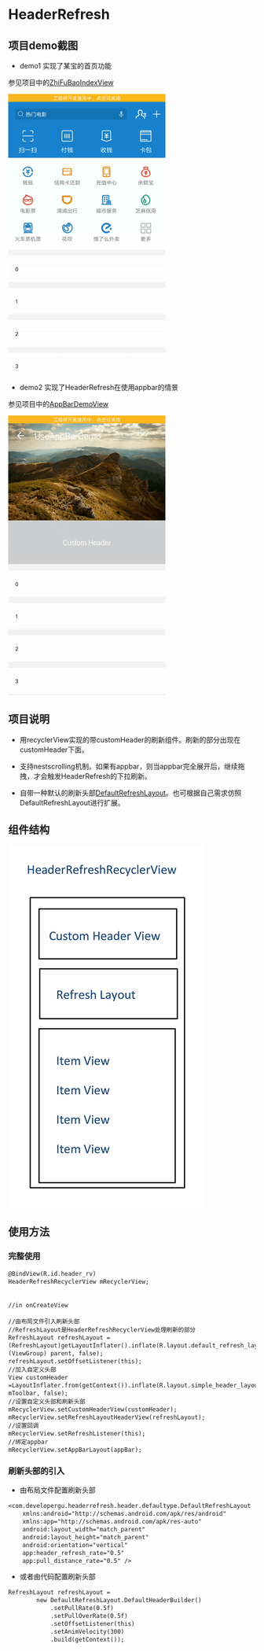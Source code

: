 # HeaderRefresh

## 项目demo截图

- demo1 实现了某宝的首页功能

参见项目中的[ZhiFuBaoIndexView](https://github.com/gu0-kim/HeaderRefresh/blob/master/app/src/main/java/com/example/developergu/refreshmaster/mvp/view/indexpage/noappbar/ZhiFuBaoIndexView.java)
    
![image](https://github.com/gu0-kim/HeaderRefresh/blob/master/art/refresh.gif)

- demo2 实现了HeaderRefresh在使用appbar的情景

参见项目中的[AppBarDemoView](https://github.com/gu0-kim/HeaderRefresh/blob/master/app/src/main/java/com/example/developergu/refreshmaster/mvp/view/indexpage/appbar/AppBarDemoView.java)

![image](https://github.com/gu0-kim/HeaderRefresh/blob/master/art/appbar_refresh.gif)

## 项目说明


- 用recyclerView实现的带customHeader的刷新组件。刷新的部分出现在customHeader下面。

- 支持nestscrolling机制。如果有appbar，则当appbar完全展开后，继续拖拽，才会触发HeaderRefresh的下拉刷新。

- 自带一种默认的刷新头部[DefaultRefreshLayout](https://github.com/gu0-kim/HeaderRefresh/blob/master/headerrefresh/src/main/java/com/developergu/headerrefresh/header/defaultype/DefaultRefreshLayout.java)。也可根据自己需求仿照DefaultRefreshLayout进行扩展。

## 组件结构

![image](https://github.com/gu0-kim/HeaderRefresh/blob/master/art/HeaderRefreshRecyclerView.png)

## 使用方法

### 完整使用

```
@BindView(R.id.header_rv)
HeaderRefreshRecyclerView mRecyclerView;


//in onCreateView

//由布局文件引入刷新头部
//RefreshLayout是HeaderRefreshRecyclerView处理刷新的部分
RefreshLayout refreshLayout =(RefreshLayout)getLayoutInflater().inflate(R.layout.default_refresh_layout, (ViewGroup) parent, false);
refreshLayout.setOffsetListener(this);
//加入自定义头部
View customHeader =LayoutInflater.from(getContext()).inflate(R.layout.simple_header_layout, mToolbar, false);
//设置自定义头部和刷新头部
mRecyclerView.setCustomHeaderView(customHeader);
mRecyclerView.setRefreshLayoutHeaderView(refreshLayout);
//设置回调
mRecyclerView.setRefreshListener(this);
//绑定appbar
mRecyclerView.setAppBarLayout(appBar);
```


### 刷新头部的引入

- 由布局文件配置刷新头部


```
<com.developergu.headerrefresh.header.defaultype.DefaultRefreshLayout 
    xmlns:android="http://schemas.android.com/apk/res/android"
    xmlns:app="http://schemas.android.com/apk/res-auto"
    android:layout_width="match_parent"
    android:layout_height="match_parent"
    android:orientation="vertical"
    app:header_refresh_rate="0.5"
    app:pull_distance_rate="0.5" />
```
- 或者由代码配置刷新头部


```
RefreshLayout refreshLayout =
        new DefaultRefreshLayout.DefaultHeaderBuilder()
            .setPullRate(0.5f)
            .setPullOverRate(0.5f)
            .setOffsetListener(this)
            .setAnimVelocity(300)
            .build(getContext());
```



